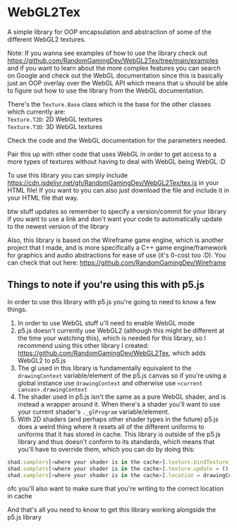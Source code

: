 # WebGL2Tex
A simple library for OOP encapsulation and abstraction of some of the different WebGL2 textures.

Note: If you wanna see examples of how to use the library check out https://github.com/RandomGamingDev/WebGL2Tex/tree/main/examples and if you want to learn about the more complex features you can search on Google and check out the WebGL documentation since this is basically just an OOP overlay over the WebGL API which means that u should be able to figure out how to use the library from the WebGL documentation.

There's the `Texture.Base` class which is the base for the other classes which currently are: <br/>
`Texture.T2D`: 2D WebGL textures <br/>
`Texture.T3D`: 3D WebGL textures <br/>

Check the code and the WebGL documentation for the parameters needed.

Pair this up with other code that uses WebGL in order to get access to a more types of textures without having to deal with WebGL being WebGL :D

To use this library you can simply include https://cdn.jsdelivr.net/gh/RandomGamingDev/WebGL2Tex/tex.js in your HTML file! If you want to you can also just download the file and include it in your HTML file that way.

btw stuff updates so remember to specify a version/commit for your library if you want to use a link and don't want your code to automatically update to the newest version of the library

Also, this library is based on the Wireframe game engine, which is another project that I made, and is more specifically a C++ game engine/framework for graphics and audio abstractions for ease of use (it's 0-cost too :D). You can check that out here: https://github.com/RandomGamingDev/Wireframe

## Things to note if you're using this with p5.js
  In order to use this library with p5.js you're going to need to know a few things.
  1. In order to use WebGL stuff u'll need to enable WebGL mode
  2. p5.js doesn't currently use WebGL2 (although this might be different at the time your watching this), which is needed for this library, so I recommend using this other library I created: https://github.com/RandomGamingDev/WebGL2Tex, which adds WebGL2 to p5.js
  3. The gl used in this library is fundamentally equivalent to the `drawingContext` variable/element of the p5.js canvas so if you're using a global instance use `drawingContext` and otherwise use `<current canvas>.drawingContext`
  4. The shader used in p5.js isn't the same as a pure WebGL shader, and is instead a wrapper around it. When there's a shader you'll want to use your current shader's `._glProgram` variable/element.
  5. With 2D shaders (and perhaps other shader types in the future) p5.js does a weird thing where it resets all of the different uniforms to uniforms that it has stored in cache. This library is outside of the p5.js library and thus doesn't conform to its standards, which means that you'll have to override them, which you can do by doing this:
  ```js
  shad.samplers[<where your shader is in the cache>].texture.bindTexture = () => null;
  shad.samplers[<where your shader is in the cache>].texture.update = () => null;
  shad.samplers[<where your shader is in the cache>].location = drawingContext.getUniformLocation(shad._glProgram, <the uniforms name>);
  ```
  ofc you'll also want to make sure that you're writing to the correct location in cache
  
  And that's all you need to know to get this library working alongside the p5.js library
